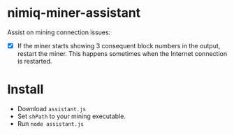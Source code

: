 # nimiq-miner-assistant
Assist on mining connection issues:
* [x] If the miner starts showing 3 consequent block numbers in the output, restart the miner. This happens sometimes when the Internet connection is restarted.

# Install

* Download ``assistant.js``
* Set ``shPath`` to your mining executable. 
* Run ``node assistant.js``
